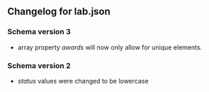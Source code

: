 ## Changelog for lab.json

### Schema version 3

* array property *awards* will now only allow for unique elements.

### Schema version 2

* *status* values were changed to be lowercase